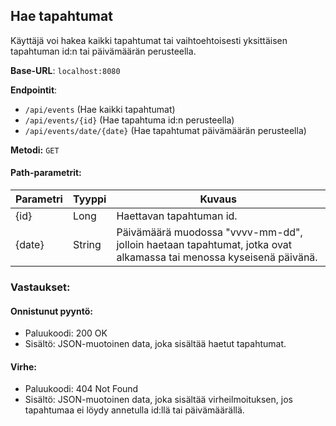 ## Hae tapahtumat
Käyttäjä voi hakea kaikki tapahtumat tai vaihtoehtoisesti yksittäisen tapahtuman id:n tai päivämäärän perusteella.

**Base-URL**: `localhost:8080`

**Endpointit**:
- `/api/events` (Hae kaikki tapahtumat)
- `/api/events/{id}` (Hae tapahtuma id:n perusteella)
- `/api/events/date/{date}` (Hae tapahtumat päivämäärän perusteella)

**Metodi:** `GET`

#### Path-parametrit:

Parametri | Tyyppi | Kuvaus
--- | --- | ---
{id} | Long | Haettavan tapahtuman id.
{date} | String | Päivämäärä muodossa "vvvv-mm-dd", jolloin haetaan tapahtumat, jotka ovat alkamassa tai menossa kyseisenä päivänä.

### Vastaukset:

#### Onnistunut pyyntö:
- Paluukoodi: 200 OK
- Sisältö: JSON-muotoinen data, joka sisältää haetut tapahtumat.

#### Virhe:
- Paluukoodi: 404 Not Found
- Sisältö: JSON-muotoinen data, joka sisältää virheilmoituksen, jos tapahtumaa ei löydy annetulla id:llä tai päivämäärällä.